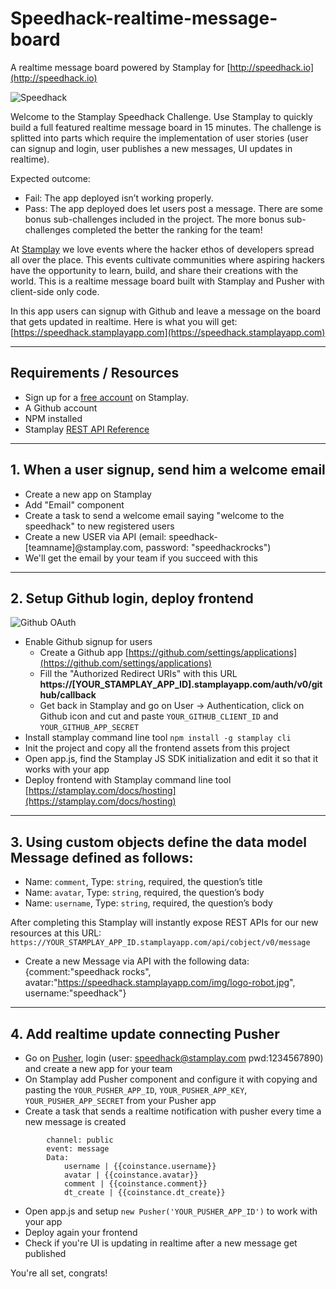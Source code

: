 # Speedhack-realtime-message-board
A realtime message board powered by Stamplay for [http://speedhack.io](http://speedhack.io)

![Speedhack](https://speedhack.stamplayapp.com/img/email_header.png "Speedhack")

Welcome to the Stamplay Speedhack Challenge. Use Stamplay to quickly build a full featured realtime message board in 15 minutes. The challenge is splitted into parts which require the implementation of user stories (user can signup and login, user publishes a new messages, UI updates in realtime). 

Expected outcome:
* Fail: The app deployed isn’t working properly.
* Pass: The app deployed does let users post a message. There are some bonus sub-challenges included in the project. The more bonus sub-challenges completed the better the ranking for the team!

At [Stamplay](https://stamplay.com) we love events where the hacker ethos of developers spread all over the place. This events cultivate communities where aspiring hackers have the opportunity to learn, build, and share their creations with the world. This is a realtime message board built with Stamplay and Pusher with client-side only code.

In this app users can signup with Github and leave a message on the board that gets updated in realtime. 
Here is what you will get: [https://speedhack.stamplayapp.com](https://speedhack.stamplayapp.com)

-----------------------
## Requirements / Resources

* Sign up for a [free account](http://editor.stamplay.com/apps) on Stamplay.
* A Github account
* NPM installed
* Stamplay [REST API Reference](https://stamplay.com/docs/rest-api)

-----------------------
## 1. When a user signup, send him a welcome email

* Create a new app on Stamplay
* Add "Email" component
* Create a task to send a welcome email saying "welcome to the speedhack" to new registered users
* Create a new USER via API (email: speedhack-[teamname]@stamplay.com, password: "speedhackrocks")
* We'll get the email by your team if you succeed with this


-----------------------
## 2. Setup Github login, deploy frontend

![Github OAuth](http://speedhack.stamplayapp.com/img/github_screenshot.png "Github OAuth")

* Enable Github signup for users
	* Create a Github app [https://github.com/settings/applications](https://github.com/settings/applications)
	* Fill the "Authorized Redirect URIs" with this URL **https://[YOUR_STAMPLAY_APP_ID].stamplayapp.com/auth/v0/github/callback**
	* Get back in Stamplay and go on User -> Authentication, click on Github icon and cut and paste ```YOUR_GITHUB_CLIENT_ID``` and ```YOUR_GITHUB_APP_SECRET```
* Install stamplay command line tool ```npm install -g stamplay cli```
* Init the project and copy all the frontend assets from this project
* Open app.js, find the Stamplay JS SDK initialization and edit it so that it works with your app
* Deploy frontend with Stamplay command line tool [https://stamplay.com/docs/hosting](https://stamplay.com/docs/hosting)


-----------------------
## 3. Using custom objects define the data model **Message** defined as follows:

* Name: `comment`, Type: `string`, required, the question’s title
* Name: `avatar`, Type: `string`, required, the question’s body
* Name: `username`, Type: `string`, required, the question’s body

After completing this Stamplay will instantly expose REST APIs for our new resources at this URL: `https://YOUR_STAMPLAY_APP_ID.stamplayapp.com/api/cobject/v0/message`

* Create a new Message via API with the following data:  {comment:"speedhack rocks", avatar:"https://speedhack.stamplayapp.com/img/logo-robot.jpg", username:"speedhack"}


-----------------------
## 4. Add realtime update connecting Pusher

* Go on [Pusher](https://app.pusher.com/accounts/sign_in), login (user: speedhack@stamplay.com pwd:1234567890) and create a new app for your team
* On Stamplay add Pusher component and configure it with copying and pasting the ```YOUR_PUSHER_APP_ID```, ```YOUR_PUSHER_APP_KEY```, ```YOUR_PUSHER_APP_SECRET``` from your Pusher app
* Create a task that sends a realtime notification with pusher every time a new message is created

```	
		channel: public
		event: message
		Data:
			username | {{coinstance.username}}
			avatar | {{coinstance.avatar}}
			comment | {{coinstance.comment}}
			dt_create | {{coinstance.dt_create}}
```

* Open app.js and setup ```new Pusher('YOUR_PUSHER_APP_ID')``` to work with your app
* Deploy again your frontend
* Check if you're UI is updating in realtime after a new message get published

You're all set, congrats!

